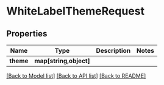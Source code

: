 # WhiteLabelThemeRequest

## Properties
Name | Type | Description | Notes
------------ | ------------- | ------------- | -------------
**theme** | **map[string,object]** |  | 

[[Back to Model list]](../README.md#documentation-for-models) [[Back to API list]](../README.md#documentation-for-api-endpoints) [[Back to README]](../README.md)


